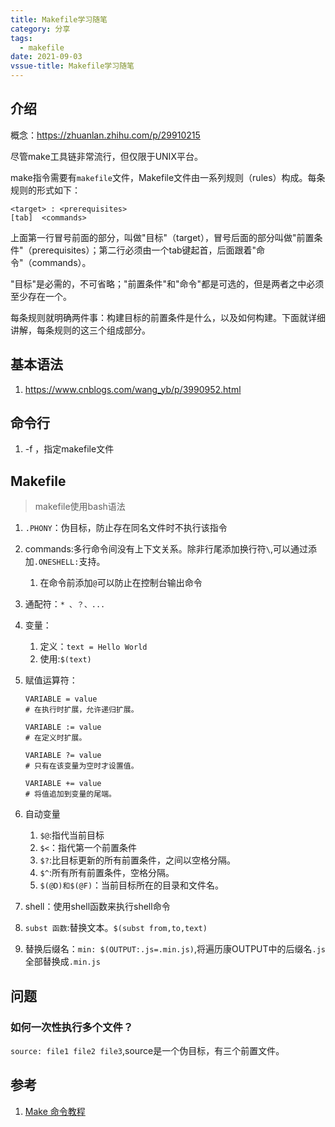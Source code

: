 ```yaml
---
title: Makefile学习随笔
category: 分享
tags:
  - makefile
date: 2021-09-03
vssue-title: Makefile学习随笔
---
```


## 介绍

概念：https://zhuanlan.zhihu.com/p/29910215

尽管make工具链非常流行，但仅限于UNIX平台。

make指令需要有`makefile`文件，Makefile文件由一系列规则（rules）构成。每条规则的形式如下：

```
<target> : <prerequisites> 
[tab]  <commands>
```

上面第一行冒号前面的部分，叫做"目标"（target），冒号后面的部分叫做"前置条件"（prerequisites）；第二行必须由一个tab键起首，后面跟着"命令"（commands）。

"目标"是必需的，不可省略；"前置条件"和"命令"都是可选的，但是两者之中必须至少存在一个。

每条规则就明确两件事：构建目标的前置条件是什么，以及如何构建。下面就详细讲解，每条规则的这三个组成部分。

## 基本语法

1. https://www.cnblogs.com/wang_yb/p/3990952.html

## 命令行

1. -f ，指定makefile文件

## Makefile

> makefile使用bash语法

1. `.PHONY`：伪目标，防止存在同名文件时不执行该指令

2. commands:多行命令间没有上下文关系。除非行尾添加换行符`\`,可以通过添加`.ONESHELL:`支持。

   1. 在命令前添加`@`可以防止在控制台输出命令

3. 通配符：`* 、？、...`

4. 变量：

   1. 定义：`text = Hello World`
   2. 使用:`$(text)`

5. 赋值运算符：

   ```
   VARIABLE = value
   # 在执行时扩展，允许递归扩展。
   
   VARIABLE := value
   # 在定义时扩展。
   
   VARIABLE ?= value
   # 只有在该变量为空时才设置值。
   
   VARIABLE += value
   # 将值追加到变量的尾端。
   
   ```

6. 自动变量

   1. `$@`:指代当前目标
   2. `$<`：指代第一个前置条件
   3. `$?`:比目标更新的所有前置条件，之间以空格分隔。
   4. `$^`:所有所有前置条件，空格分隔。
   5. `$(@D)和$(@F)`：当前目标所在的目录和文件名。

7. shell：使用shell函数来执行shell命令

8. `subst 函数`:替换文本。`$(subst from,to,text)`

9. 替换后缀名：`min: $(OUTPUT:.js=.min.js)`,将遍历康OUTPUT中的后缀名`.js`全部替换成`.min.js`

## 问题

### 如何一次性执行多个文件？

`source: file1 file2 file3`,source是一个伪目标，有三个前置文件。

## 参考

1. [Make 命令教程](https://www.ruanyifeng.com/blog/2015/02/make.html)

